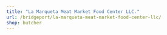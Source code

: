 ```yaml
---
title: "La Marqueta Meat Market Food Center LLC."
url: /bridgeport/la-marqueta-meat-market-food-center-llc/
shop: butcher
---
```

